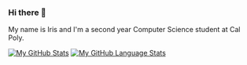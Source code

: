 ### Hi there 👋

My name is Iris and I'm a second year Computer Science student at Cal Poly. 

[![My GitHub Stats](https://github-readme-stats.vercel.app/api/?username=sleepyStick&count_private=true&theme=buefy&showicons=true)]()
[![My GitHub Language Stats](https://github-readme-stats.vercel.app/api/top-langs/?username=sleepyStick&langs_count=5&theme=buefy)]()


<!--
**konanyuta/konanyuta** is a ✨ _special_ ✨ repository because its `README.md` (this file) appears on your GitHub profile.

Here are some ideas to get you started:

- 🔭 I’m currently working on ...
- 🌱 I’m currently learning ...
- 👯 I’m looking to collaborate on ...
- 🤔 I’m looking for help with ...
- 💬 Ask me about ...
- 📫 How to reach me: ...
- 😄 Pronouns: ...
- ⚡ Fun fact: ...
-->

